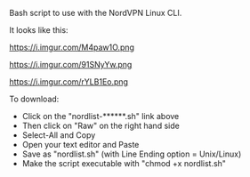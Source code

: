 Bash script to use with the NordVPN Linux CLI.

It looks like this:

https://i.imgur.com/M4paw1O.png

https://i.imgur.com/91SNyYw.png

https://i.imgur.com/rYLB1Eo.png

To download:
- Click on the "nordlist-******.sh" link above
- Then click on "Raw" on the right hand side
- Select-All and Copy
- Open your text editor and Paste
- Save as "nordlist.sh" (with Line Ending option = Unix/Linux)
- Make the script executable with "chmod +x nordlist.sh"
